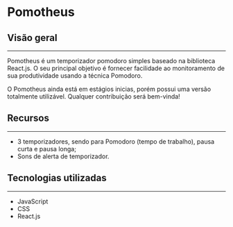 # Pomotheus

## Visão geral

---

Pomotheus é um temporizador pomodoro simples baseado na biblioteca React.js. O seu principal objetivo é fornecer facilidade ao monitoramento de sua produtividade usando a técnica Pomodoro.

O Pomotheus ainda está em estágios inicias, porém possui uma versão totalmente utilizável. Qualquer contribuição será bem-vinda!

## Recursos

---

- 3 temporizadores, sendo para Pomodoro (tempo de trabalho), pausa curta e pausa longa;
- Sons de alerta de temporizador.

## Tecnologias utilizadas

---

- JavaScript
- CSS
- React.js
